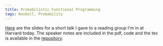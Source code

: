 ```yaml
---
title: Probabilistic Functional Programming
tags: Haskell, Probability
---
```


[Here](/pdfs/prob-presentation.pdf) are the slides for a short talk I gave to
a reading group I'm in at Harvard today. The speaker notes are included in the
pdf, code and the tex is available in the
[repository](https://github.com/oisdk/prob-presentation).

